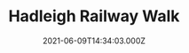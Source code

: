 ---
date: 2021-06-09T14:34:03.000Z
title: Hadleigh Railway Walk
latitude: 52.04096961126445
longitude: 0.9595656394958496
category: checkin
---